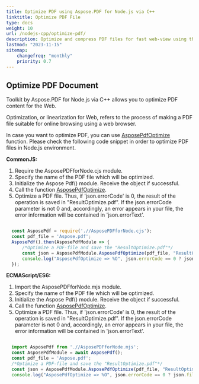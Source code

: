 ```yaml
---
title: Optimize PDF using Aspose.PDF for Node.js via C++ 
linktitle: Optimize PDF File
type: docs
weight: 10
url: /nodejs-cpp/optimize-pdf/
description: Optimize and compress PDF files for fast web-view using the Node.js environment.
lastmod: "2023-11-15"
sitemap:
    changefreq: "monthly"
    priority: 0.7
---
```


## Optimize PDF Document

Toolkit by Aspose.PDF for Node.js via C++ allows you to optimize PDF content for the Web. 

Optimization, or linearization for Web, refers to the process of making a PDF file suitable for online browsing using a web browser.

In case you want to optimize PDF, you can use [AsposePdfOptimize](https://reference.aspose.com/pdf/nodejs-cpp/organize/asposepdfoptimize/) function. 
Please check the following code snippet in order to optimize PDF files in Node.js environment.

**CommonJS:**

1. Require the AsposePDFforNode.сjs module.
1. Specify the name of the PDF file which will be optimized.
1. Initialize the Aspose Pdf() module. Receive the object if successful.
1. Call the function [AsposePdfOptimize](https://reference.aspose.com/pdf/nodejs-cpp/organize/asposepdfoptimize/).
1. Optimize a PDF file. Thus, if 'json.errorCode' is 0, the result of the operation is saved in "ResultOptimize.pdf". If the json.errorCode parameter is not 0 and, accordingly, an error appears in your file, the error information will be contained in 'json.errorText'.

```cjs

  const AsposePdf = require('.//AsposePDFforNode.cjs');
  const pdf_file = 'Aspose.pdf';
  AsposePdf().then(AsposePdfModule => {
      /*Optimize a PDF-file and save the "ResultOptimize.pdf"*/
      const json = AsposePdfModule.AsposePdfOptimize(pdf_file, "ResultOptimize.pdf");
      console.log("AsposePdfOptimize => %O", json.errorCode == 0 ? json.fileNameResult : json.errorText);
  });
```

**ECMAScript/ES6:**

1. Import the AsposePDFforNode.mjs module.
1. Specify the name of the PDF file which will be optimized.
1. Initialize the Aspose Pdf() module. Receive the object if successful.
1. Call the function [AsposePdfOptimize](https://reference.aspose.com/pdf/nodejs-cpp/organize/asposepdfoptimize/).
1. Optimize a PDF file. Thus, if 'json.errorCode' is 0, the result of the operation is saved in "ResultOptimize.pdf". If the json.errorCode parameter is not 0 and, accordingly, an error appears in your file, the error information will be contained in 'json.errorText'.

```mjs

  import AsposePdf from './/AsposePDFforNode.mjs';
  const AsposePdfModule = await AsposePdf();
  const pdf_file = 'Aspose.pdf';
  /*Optimize a PDF-file and save the "ResultOptimize.pdf"*/
  const json = AsposePdfModule.AsposePdfOptimize(pdf_file, "ResultOptimize.pdf");
  console.log("AsposePdfOptimize => %O", json.errorCode == 0 ? json.fileNameResult : json.errorText);
```